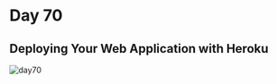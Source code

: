 # Day 70
## Deploying Your Web Application with Heroku
![day70](https://github.com/diorithaliti/Python/assets/74361197/7665a7ab-6310-4aaf-acf1-41afd74a1db5)
